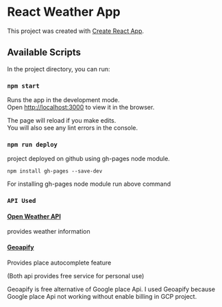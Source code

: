 # React Weather App

This project was created with [Create React App](https://github.com/facebook/create-react-app).

## Available Scripts

In the project directory, you can run:

### `npm start`

Runs the app in the development mode.\
Open [http://localhost:3000](http://localhost:3000) to view it in the browser.

The page will reload if you make edits.\
You will also see any lint errors in the console.

### `npm run deploy`
project deployed on github using gh-pages node module.

`npm install gh-pages --save-dev`

For installing gh-pages node module run above command


### `API Used`

#### [Open Weather API](https://openweathermap.org/api)  

provides weather information 

#### [Geoapify](https://www.geoapify.com/)

Provides place autocomplete feature

(Both api provides free service for personal use)

Geoapify is free alternative of Google place Api.
I used Geoapify because Google place Api not working without enable billing in GCP project.
